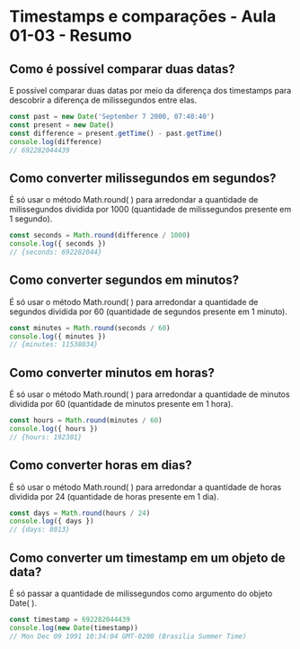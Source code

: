 # Timestamps e comparações - Aula 01-03 - Resumo

## Como é possível comparar duas datas?
E possível comparar duas datas por meio da diferença dos timestamps para descobrir a diferença de milissegundos entre elas.

```jsx
const past = new Date('September 7 2000, 07:40:40')
const present = new Date()
const difference = present.getTime() - past.getTime()
console.log(difference)
// 692282044439
```

## Como converter milissegundos em segundos?
É  só usar o método Math.round( ) para arredondar a quantidade de milissegundos dividida por 1000 (quantidade de milissegundos presente em 1 segundo).

```jsx
const seconds = Math.round(difference / 1000)
console.log({ seconds })
// {seconds: 692282044}
```

## Como converter segundos em minutos?
É  só usar o método Math.round( ) para arredondar a quantidade de segundos dividida por 60 (quantidade de segundos presente em 1 minuto).

```jsx
const minutes = Math.round(seconds / 60)
console.log({ minutes })
// {minutes: 11538034}
```

## Como converter minutos em horas?
É  só usar o método Math.round( ) para arredondar a quantidade de minutos dividida por 60 (quantidade de minutos presente em 1 hora).

```jsx
const hours = Math.round(minutes / 60)
console.log({ hours })
// {hours: 192301}
```

## Como converter horas em dias?
É  só usar o método Math.round( ) para arredondar a quantidade de horas dividida por 24 (quantidade de horas presente em 1 dia).

```jsx
const days = Math.round(hours / 24)
console.log({ days })
// {days: 8013}
```

## Como converter um timestamp em um objeto de data?
É só passar a quantidade de milissegundos como argumento do objeto Date( ).

```jsx
const timestamp = 692282044439
console.log(new Date(timestamp))
// Mon Dec 09 1991 10:34:04 GMT-0200 (Brasilia Summer Time)
```

